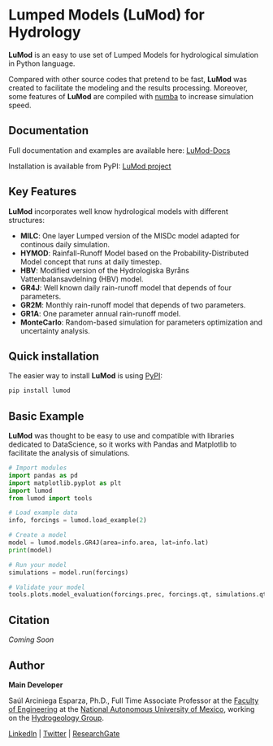 # **Lumped Models (LuMod) for Hydrology**

**LuMod** is an easy to use set of Lumped Models for hydrological simulation in Python language.

Compared with other source codes that pretend to be fast, **LuMod** was created to facilitate the modeling and the results processing. Moreover, some features of **LuMod** are compiled with [numba](http://numba.pydata.org/) to increase simulation speed.


## **Documentation**

Full documentation and examples are available here: [LuMod-Docs](https://zaul_ae.gitlab.io/lumod-docs)

Installation is available from PyPI: [LuMod project](https://pypi.org/project/lumod/)

## **Key Features**

**LuMod** incorporates well know hydrological models with different structures:

* **MILC**: One layer Lumped version of the MISDc model adapted for continous daily simulation.
* **HYMOD**: Rainfall-Runoff Model based on the Probability-Distributed Model concept that runs at daily timestep.
* **HBV**: Modified version of the Hydrologiska Byråns Vattenbalansavdelning (HBV) model.
* **GR4J**: Well known daily rain-runoff model that depends of four parameters.
* **GR2M**: Monthly rain-runoff model that depends of two parameters.
* **GR1A**: One parameter annual rain-runoff model.
* **MonteCarlo**: Random-based simulation for parameters optimization and uncertainty analysis.

## **Quick installation**

The easier way to install **LuMod** is using [PyPI](https://pypi.org/):

```bash
pip install lumod
```

## **Basic Example**

**LuMod** was thought to be easy to use and compatible with libraries dedicated to DataScience, so it works with Pandas and Matplotlib to facilitate the analysis of simulations.

```python
# Import modules
import pandas as pd
import matplotlib.pyplot as plt
import lumod
from lumod import tools

# Load example data
info, forcings = lumod.load_example(2)

# Create a model
model = lumod.models.GR4J(area=info.area, lat=info.lat)
print(model)

# Run your model
simulations = model.run(forcings)

# Validate your model
tools.plots.model_evaluation(forcings.prec, forcings.qt, simulations.qt)
```

## **Citation**

*Coming Soon*

## **Author**

**Main Developer**

Saúl Arciniega Esparza, Ph.D., Full Time Associate Professor at the [Faculty of Engineering](https://www.ingenieria.unam.mx/) at the [National Autonomous University of Mexico](https://www.unam.mx/), working on the [Hydrogeology Group](https://www.ingenieria.unam.mx/hydrogeology/).

[LinkedIn](https://www.linkedin.com/in/saularciniegaesparza/) | [Twitter](https://twitter.com/zaul_arciniega) | [ResearchGate](https://www.researchgate.net/profile/Saul-Arciniega-Esparza)

